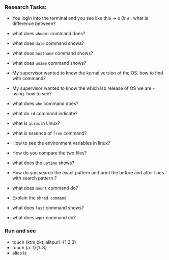 ### Research Tasks:
- You login into the terminal and you see like this -> `$` 0r `#` .
what is difference between?

- what does `whoami` command does?
- what does `date` command shows?
- what does `hostname` command shows?
- what does `uname` command shows?
- My supervisor wanted to know the kernal version of the OS. how to find with command?
- My supervisor wanted to know the which lsb release of OS we are - using. how to see?
- what does `who` command does?
- what do `id` command indicate?
- what is `alias` in Linux?
- what is essence of `free` command?
- How to see the environment variables in linux?
- How do you compare the two files?
- what does the `uptime` shows?
- How do you search the exact pattern and print the before and after lines with search pattern ?
- what does `mount` command do?
- Explain the `shred command`
- what does `last` command shows?
- what does `wget` command do?



### Run and see 
- touch {ktm,bkt,lalitpur}-{1,2,3}
- touch {a..f}{1..8}
- alias ls 
